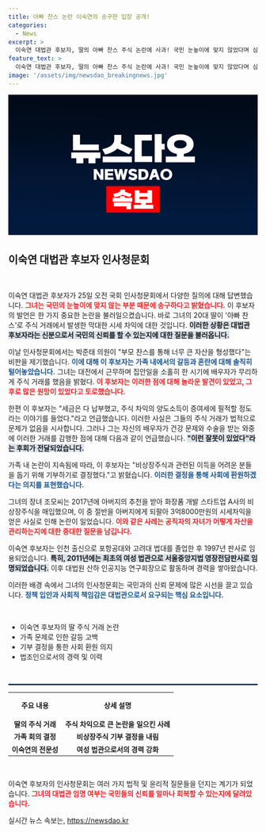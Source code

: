 ```yaml
---
title: 아빠 찬스 논란 이숙연의 송구한 입장 공개!
categories:
  - News
excerpt: >
  이숙연 대법관 후보자, 딸의 아빠 찬스 주식 논란에 사과! 국민 눈높이에 맞지 않았다며 심경 고백. 가족회의 통해 비상장주식 기부 결정, 의혹에 휘말린 후보자의 향후 행보는? 클릭해서 확인하세요!
feature_text: >
  이숙연 대법관 후보자, 딸의 아빠 찬스 주식 논란에 사과! 국민 눈높이에 맞지 않았다며 심경 고백. 가족회의 통해 비상장주식 기부 결정, 의혹에 휘말린 후보자의 향후 행보는? 클릭해서 확인하세요!
image: '/assets/img/newsdao_breakingnews.jpg'
---
```


<p><img src="/assets/img/newsdao_breakingnews.jpg" alt="cryptoinkorea 속보" /></p>

<h2 data-ke-size="size26">이숙연 대법관 후보자 인사청문회</h2>

<p data-ke-size="size16">&nbsp;</p>

<p>이숙연 대법관 후보자가 25일 오전 국회 인사청문회에서 다양한 질의에 대해 답변했습니다. <b><span style="color: #ee2323;">그녀는 국민의 눈높이에 맞지 않는 부분 때문에 송구하다고 밝혔습니다.</span></b> 이 후보자의 발언은 한 가지 중요한 논란을 불러일으켰습니다. 바로 그녀의 20대 딸이 '아빠 찬스'로 주식 거래에서 발생한 막대한 시세 차익에 대한 것입니다. <b><span style="background-color: #21538527;">이러한 상황은 대법관 후보자라는 신분으로서 국민의 신뢰를 할 수 있는지에 대한 질문을 불러옵니다.</span></b> </p>

<p>이날 인사청문회에서는 박준태 의원이 "부모 찬스를 통해 너무 큰 자산을 형성했다"는 비판을 제기했습니다. <b><span style="color: #1a5490;">이에 대해 이 후보자는 가족 내에서의 갈등과 혼란에 대해 솔직히 털어놓았습니다.</span></b> 그녀는 대전에서 근무하며 집안일을 소홀히 한 시기에 배우자가 무리하게 주식 거래를 했음을 밝혔다. <b><span style="color: #ee2323;">이 후보자는 이러한 점에 대해 놀라운 발견이 있었고, 그 후로 많은 원망이 있었다고 토로했습니다.</span></b></p>

<p>한편 이 후보자는 "세금은 다 납부했고, 주식 차익의 양도소득이 증여세에 필적할 정도라는 이야기를 들었다."라고 언급했습니다. 이러한 사실은 그들의 주식 거래가 법적으로 문제가 없음을 시사합니다. 그러나 그는 자신의 배우자가 건강 문제와 수술을 받는 와중에 이러한 거래를 감행한 점에 대해 다음과 같이 언급했습니다. <b><span style="background-color: #21538527;">"이런 잘못이 있었다"라는 후회가 전달되었습니다.</span></b></p>

<p>가족 내 논란이 지속됨에 따라, 이 후보자는 "비상장주식과 관련된 이득을 어려운 분들을 돕기 위해 기부하기로 결정했다."고 밝혔습니다. <b><span style="color: #1a5490;">이러한 결정을 통해 사회에 환원하겠다는 의지를 표현했습니다.</span></b> </p>

<p>그녀의 장녀 조모씨는 2017년에 아버지의 추천을 받아 화장품 개발 스타트업 A사의 비상장주식을 매입했으며, 이 중 절반을 아버지에게 되팔아 3억8000만원의 시세차익을 얻은 사실로 인해 논란이 일었습니다. <b><span style="color: #ee2323;">이와 같은 사례는 공직자의 자녀가 어떻게 자산을 관리하는지에 대한 중대한 질문을 남깁니다.</span></b></p>

<p>이숙연 후보자는 인천 출신으로 포항공대와 고려대 법대를 졸업한 후 1997년 판사로 임용되었습니다. <b><span style="background-color: #21538527;">특히, 2011년에는 최초의 여성 법관으로 서울중앙지법 영장전담판사로 임명되었습니다.</span></b> 이후 대법원 산하 인공지능 연구회장으로 활동하며 경력을 쌓아왔습니다. </p>

<p>이러한 배경 속에서 그녀의 인사청문회는 국민과의 신뢰 문제에 많은 시선을 끌고 있습니다. <b><span style="color: #1a5490;">정책 입안과 사회적 책임감은 대법관으로서 요구되는 핵심 요소입니다.</span></b></p>

<p data-ke-size="size16">&nbsp;</p>

<ul>
  <li>이숙연 후보자의 딸 주식 거래 논란</li>
  <li>가족 문제로 인한 갈등 고백</li>
  <li>기부 결정을 통한 사회 환원 의지</li>
  <li>법조인으로서의 경력 및 이력</li>
</ul>

<p data-ke-size="size16">&nbsp;</p>

<hr style="border: 1px solid #215385;"/>

<table style="width: 100%; border-collapse: collapse;">
  <tr>
    <td style="text-align: center; height: 46px;"><b>주요 내용</b></td>
    <td style="text-align: center; height: 46px;"><b>상세 설명</b></td>
  </tr>
  <tr>
    <td style="text-align: center; height: 17px;"><b>딸의 주식 거래</b></td>
    <td style="text-align: center; height: 17px;"><b>주식 차익으로 큰 논란을 일으킨 사례</b></td>
  </tr>
  <tr>
    <td style="text-align: center; height: 17px;"><b>가족 회의 결정</b></td>
    <td style="text-align: center; height: 17px;"><b>비상장주식 기부 결정을 내림</b></td>
  </tr>
  <tr>
    <td style="text-align: center; height: 17px;"><b>이숙연의 전문성</b></td>
    <td style="text-align: center; height: 17px;"><b>여성 법관으로서의 경력 강화</b></td>
  </tr>
</table>

<p data-ke-size="size16">&nbsp;</p>

<p>이숙연 후보자의 인사청문회는 여러 가지 법적 및 윤리적 질문들을 던지는 계기가 되었습니다. <b><span style="color: #ee2323;">그녀의 대법관 임명 여부는 국민들의 신뢰를 얼마나 회복할 수 있는지에 달려있습니다.</span></b></p>
실시간 뉴스 속보는, <a href="https://newsdao.kr" rel="dofollow">https://newsdao.kr</a>



